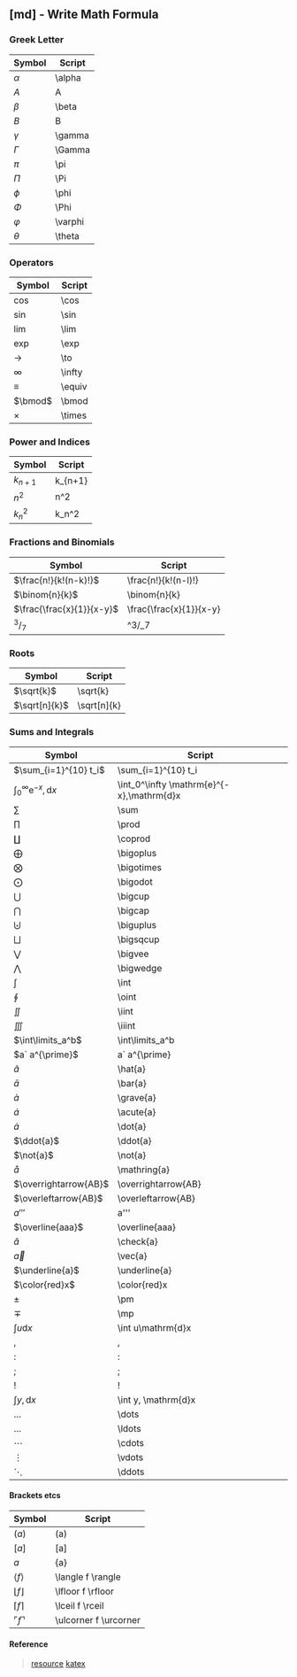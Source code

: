 ## [md] - **Write Math Formula**

### **Greek Letter**
| Symbol | Script |
| ------ | ------ |
| $\alpha$ | \alpha |
| $A$ | A |
| $\beta$ | \beta |
| $B$ | B |
| $\gamma$ | \gamma |
| $\Gamma$ | \Gamma |
| $\pi$ | \pi |
| $\Pi$ | \Pi |
| $\phi$ | \phi |
| $\Phi$ | \Phi |
| $\varphi$ | \varphi |
| $\theta$ | \theta |

### **Operators**
| Symbol | Script |
| ------ | ------ |
| $\cos$ | \cos |
| $\sin$ | \sin |
| $\lim$ | \lim |
| $\exp$ | \exp |
| $\to$ | \to |
| $\infty$ | \infty |
| $\equiv$ | \equiv |
| $\bmod$ | \bmod |
| $\times$ | \times |

### **Power and Indices**
| Symbol | Script |
| ------ | ------ |
| $k_{n+1}$ | k_{n+1} |
| $n^2$ | n^2 |
| $k_n^2$ | k_n^2 |

### **Fractions and Binomials**
| Symbol | Script |
| ------ | ------ |
| $\frac{n!}{k!(n-k)!}$ | \frac{n!}{k!(n-l)!} |
| $\binom{n}{k}$ | \binom{n}{k} |
| $\frac{\frac{x}{1}}{x-y}$ | \frac{\frac{x}{1}}{x-y} |
|$^3/_7$ |^3/_7|

### **Roots**
| Symbol | Script |
| ------ | ------ |
| $\sqrt{k}$ | \sqrt{k} |
| $\sqrt[n]{k}$ | \sqrt[n]{k} |

### **Sums and Integrals**
| Symbol | Script |
| ------ | ------ |
| $\sum_{i=1}^{10} t_i$ | \sum_{i=1}^{10} t_i |
| $\int_0^\infty \mathrm{e}^{-x},\mathrm{d}x$ | \int_0^\infty \mathrm{e}^{-x},\mathrm{d}x |
|$\sum$|\sum|
|$\prod$|\prod|
|$\coprod$|\coprod|
|$\bigoplus$|\bigoplus|
|$\bigotimes$|\bigotimes|
|$\bigodot$|\bigodot|
|$\bigcup$|\bigcup|
|$\bigcap$|\bigcap|
|$\biguplus$|\biguplus|
|$\bigsqcup$|\bigsqcup|
|$\bigvee$|\bigvee|
|$\bigwedge$|\bigwedge|
|$\int$|\int|
|$\oint$|\oint|
|$\iint$|\iint|
|$\iiint$|\iiint|
|$\int\limits_a^b$|\int\limits_a^b|
|$a` a^{\prime}$|a` a^{\prime}|
|$\hat{a}$|\hat{a}|
|$\bar{a}$|\bar{a}|
|$\grave{a}$|\grave{a}|
|$\acute{a}$|\acute{a}|
|$\dot{a}$|\dot{a}|
|$\ddot{a}$|\ddot{a}|
|$\not{a}$|\not{a}|
|$\mathring{a}$|\mathring{a}|
|$\overrightarrow{AB}$|\overrightarrow{AB}|
|$\overleftarrow{AB}$|\overleftarrow{AB}|
|$a'''$|a'''|
|$\overline{aaa}$|\overline{aaa}|
|$\check{a}$|\check{a}|
|$\vec{a}$|\vec{a}|
|$\underline{a}$|\underline{a}|
|$\color{red}x$|\color{red}x|
|$\pm$|\pm|
|$\mp$|\mp|
|$\int u\mathrm{d}x$|\int u\mathrm{d}x|
|$,$|,|
|$:$|:|
|$;$|;|
|$!$|!|
|$\int y, \mathrm{d}x$|\int y, \mathrm{d}x|
|$\dots$|\dots|
|$\ldots$|\ldots|
|$\cdots$|\cdots|
|$\vdots$|\vdots|
|$\ddots$|\ddots|

#### Brackets etcs
| Symbol | Script |
| ------ | ------ |
|$(a)$|(a)|
|$[a]$|[a]|
|${a}$|{a}|
|$\langle f \rangle$|\langle f \rangle|
|$\lfloor f \rfloor$|\lfloor f \rfloor|
|$\lceil f \rceil$|\lceil f \rceil|
|$\ulcorner f \urcorner$|\ulcorner f \urcorner|



#### Reference
> [resource](https://csrgxtu.github.io/2015/03/20/Writing-Mathematic-Fomulars-in-Markdown/)
> [katex](https://katex.org/docs/support_table.html)